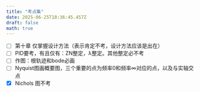 ```yaml
---
title: "考点集"
date: 2025-06-25T18:36:45.457Z
draft: false
math: true
---
```


- [ ] 第十章 仅掌握设计方法（表示肯定不考，设计方法应该是出在）  
- [ ] PID要考，有且仅有：ZN整定，λ整定。其他整定必不考  
- [ ] 作图：根轨迹和bode必画  
- [ ] Nyquist图画概要图，三个重要的点为频率0和频率∞对应的点，以及与实轴交点  
- [x] Nichols 图不考